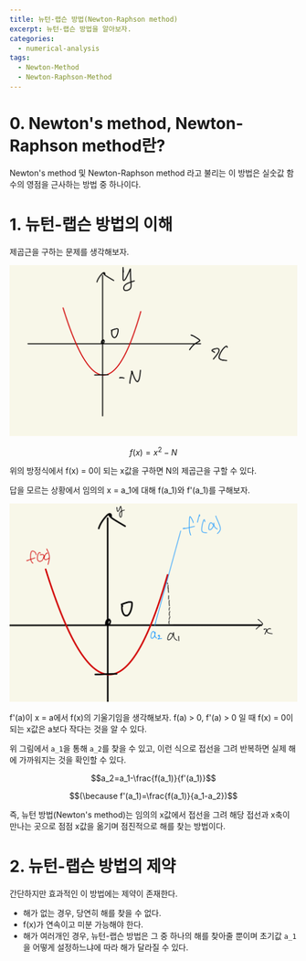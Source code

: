 ```yaml
---
title: 뉴턴-랩슨 방법(Newton-Raphson method)
excerpt: 뉴턴-랩슨 방법을 알아보자.
categories:
  - numerical-analysis
tags:
  - Newton-Method
  - Newton-Raphson-Method
---
```


# 0. Newton's method, Newton-Raphson method란?

Newton's method 및 Newton-Raphson method 라고 불리는 이 방법은 실숫값 함수의 영점을 근사하는 방법 중 하나이다.


# 1. 뉴턴-랩슨 방법의 이해

제곱근을 구하는 문제를 생각해보자. 

![](/_posts/asset/NumericalAnalysis/Newton-Raphson_Method1.png)

$$f(x)=x^2-N$$

위의 방정식에서 f(x) = 0이 되는 x값을 구하면 N의 제곱근을 구할 수 있다.

답을 모르는 상황에서 임의의 x = a_1에 대해 f(a_1)와 f'(a_1)를 구해보자.

![](/_posts/asset/NumericalAnalysis/Newton-Raphson_Method2.png)

f'(a)이 x = a에서 f(x)의 기울기임을 생각해보자.
f(a) > 0, f'(a) > 0 일 때 f(x) = 0이 되는 x값은 a보다 작다는 것을 알 수 있다.

위 그림에서 `a_1`을 통해 `a_2`를 찾을 수 있고, 이런 식으로 접선을 그려 반복하면 실제 해에 가까워지는 것을 확인할 수 있다.

$$a_2=a_1-\frac{f(a_1)}{f'(a_1)}$$

$$(\because f'(a_1)=\frac{f(a_1)}{a_1-a_2})$$

즉, 뉴턴 방법(Newton's method)는 임의의 x값에서 접선을 그려 해당 접선과 x축이 만나는 곳으로 점점 x값을 옮기며 점진적으로 해를 찾는 방법이다.

# 2. 뉴턴-랩슨 방법의 제약

간단하지만 효과적인 이 방법에는 제약이 존재한다.

- 해가 없는 경우, 당연히 해를 찾을 수 없다.
- f(x)가 연속이고 미분 가능해야 한다.
- 해가 여러개인 경우, 뉴턴-랩슨 방법은 그 중 하나의 해를 찾아줄 뿐이며 초기값 `a_1`을 어떻게 설정하느냐에 따라 해가 달라질 수 있다.
